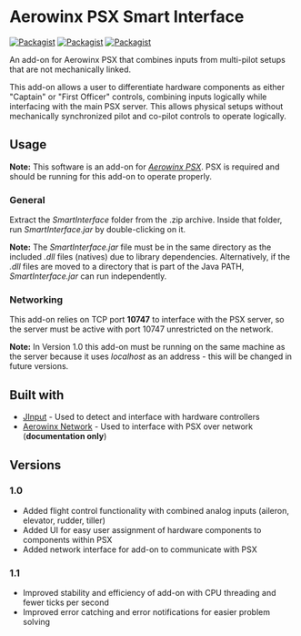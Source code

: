 # Aerowinx PSX Smart Interface
[![Packagist](https://img.shields.io/badge/version-1.1-brightgreen.svg)](SmartInterface)
[![Packagist](https://img.shields.io/badge/status-testing-orange.svg)](https://github.com/eric-lindau/PSX-Smart-Interface)
[![Packagist](https://img.shields.io/packagist/l/doctrine/orm.svg)](LICENSE.md)

An add-on for Aerowinx PSX that combines inputs from multi-pilot setups that are not mechanically linked.

This add-on allows a user to differentiate hardware components as either "Captain" or "First Officer" controls, combining inputs logically while interfacing with the main PSX server. This allows physical setups without mechanically synchronized pilot and co-pilot controls to operate logically.

## Usage
**Note:** This software is an add-on for [*Aerowinx PSX*](http://www.aerowinx.com/). PSX is required and should be running for this add-on to operate properly.

### General
Extract the *SmartInterface* folder from the .zip archive. Inside that folder, run *SmartInterface.jar* by double-clicking on it.

**Note:** The *SmartInterface.jar* file must be in the same directory as the included *.dll* files (natives) due to library dependencies. Alternatively, if the *.dll* files are moved to a directory that is part of the Java PATH, *SmartInterface.jar* can run independently.

### Networking
This add-on relies on TCP port **10747** to interface with the PSX server, so the server must be active with port 10747 unrestricted on the network.

**Note:** In Version 1.0 this add-on must be running on the same machine as the server because it uses *localhost* as an address - this will be changed in future versions.

## Built with
* [JInput](https://github.com/jinput/jinput) - Used to detect and interface with hardware controllers
* [Aerowinx Network](http://aerowinx.com/assets/networkers/Network%20Documentation.txt) - Used to interface with PSX over network (**documentation only**)

## Versions

### 1.0
* Added flight control functionality with combined analog inputs (aileron, elevator, rudder, tiller)
* Added UI for easy user assignment of hardware components to components within PSX
* Added network interface for add-on to communicate with PSX

### 1.1
* Improved stability and efficiency of add-on with CPU threading and fewer ticks per second
* Improved error catching and error notifications for easier problem solving
